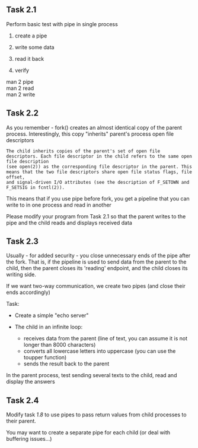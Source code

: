 ## Task 2.1

Perform basic test with pipe in single process

1) create a pipe

2) write some data

3) read it back

4) verify

man 2 pipe  
man 2 read  
man 2 write  


## Task 2.2

As you remember - fork() creates an almost identical copy of the parent process. Interestingly, this copy "inherits" parent's process open file descriptors

```
The child inherits copies of the parent's set of open file descriptors. Each file descriptor in the child refers to the same open file description  
(see open(2)) as the corresponding file descriptor in the parent. This means that the two file descriptors share open file status flags, file offset,  
and signal-driven I/O attributes (see the description of F_SETOWN and F_SETSIG in fcntl(2)).
```

This means that if you use pipe before fork, you get a pipeline that you can write to in one process and read in another

Please modify your program from Task 2.1 so that the parent writes to the pipe and the child reads and displays received data


## Task 2.3

Usually - for added security - you close unnecessary ends of the pipe after the fork. That is, if the pipeline is used to send data from the parent to the child, then the parent closes its 'reading' endpoint, and the child closes its writing side.

If we want two-way communication, we create two pipes (and close their ends accordingly)

Task:  
 - Create a simple "echo server"

 - The child in an infinite loop:
   - receives data from the parent (line of text, you can assume it is not longer than 8000 characters)
   - converts all lowercase letters into uppercase (you can use the toupper function)
   - sends the result back to the parent

In the parent process, test sending several texts to the child, read and display the answers


## Task 2.4

Modify task *1.8* to use pipes to pass return values from child processes to their parent.

You may want to create a separate pipe for each child (or deal with buffering issues...)
